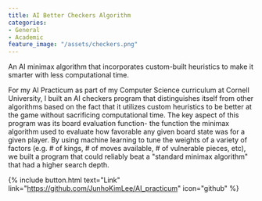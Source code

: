 ```yaml
---
title: AI Better Checkers Algorithm
categories:
- General
- Academic
feature_image: "/assets/checkers.png"
---
```


An AI minimax algorithm that incorporates custom-built heuristics to make it smarter with less computational time.

<!-- more -->

For my AI Practicum as part of my Computer Science curriculum at Cornell University, I built an AI checkers program that distinguishes itself from other algorithms based on the fact that it utilizes custom heuristics to be better at the game without sacrificing computational time. The key aspect of this program was its board evaluation function- the function the minimax algorithm used to evaluate how favorable any given board state was for a given player. By using machine learning to tune the weights of a variety of factors (e.g. # of kings, # of moves available, # of vulnerable pieces, etc), we built a program that could reliably beat a "standard minimax algorithm" that had a higher search depth.


{% include button.html text="Link" link="https://github.com/JunhoKimLee/AI_practicum" icon="github" %}